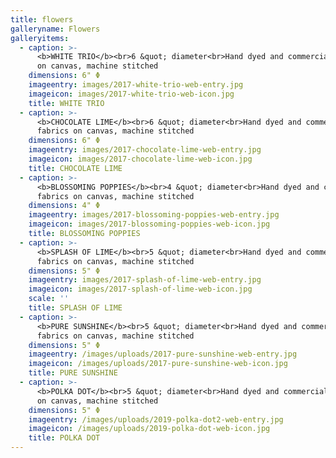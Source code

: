```yaml
---
title: flowers
galleryname: Flowers
galleryitems:
  - caption: >-
      <b>WHITE TRIO</b><br>6 &quot; diameter<br>Hand dyed and commercial fabrics
      on canvas, machine stitched
    dimensions: 6" Φ
    imageentry: images/2017-white-trio-web-entry.jpg
    imageicon: images/2017-white-trio-web-icon.jpg
    title: WHITE TRIO
  - caption: >-
      <b>CHOCOLATE LIME</b><br>6 &quot; diameter<br>Hand dyed and commercial
      fabrics on canvas, machine stitched
    dimensions: 6" Φ
    imageentry: images/2017-chocolate-lime-web-entry.jpg
    imageicon: images/2017-chocolate-lime-web-icon.jpg
    title: CHOCOLATE LIME
  - caption: >-
      <b>BLOSSOMING POPPIES</b><br>4 &quot; diameter<br>Hand dyed and commercial
      fabrics on canvas, machine stitched
    dimensions: 4" Φ
    imageentry: images/2017-blossoming-poppies-web-entry.jpg
    imageicon: images/2017-blossoming-poppies-web-icon.jpg
    title: BLOSSOMING POPPIES
  - caption: >-
      <b>SPLASH OF LIME</b><br>5 &quot; diameter<br>Hand dyed and commercial
      fabrics on canvas, machine stitched
    dimensions: 5" Φ
    imageentry: images/2017-splash-of-lime-web-entry.jpg
    imageicon: images/2017-splash-of-lime-web-icon.jpg
    scale: ''
    title: SPLASH OF LIME
  - caption: >-
      <b>PURE SUNSHINE</b><br>5 &quot; diameter<br>Hand dyed and commercial
      fabrics on canvas, machine stitched
    dimensions: 5" Φ
    imageentry: /images/uploads/2017-pure-sunshine-web-entry.jpg
    imageicon: /images/uploads/2017-pure-sunshine-web-icon.jpg
    title: PURE SUNSHINE
  - caption: >-
      <b>POLKA DOT</b><br>5 &quot; diameter<br>Hand dyed and commercial fabrics
      on canvas, machine stitched
    dimensions: 5" Φ
    imageentry: /images/uploads/2019-polka-dot2-web-entry.jpg
    imageicon: /images/uploads/2019-polka-dot-web-icon.jpg
    title: POLKA DOT
---
```


